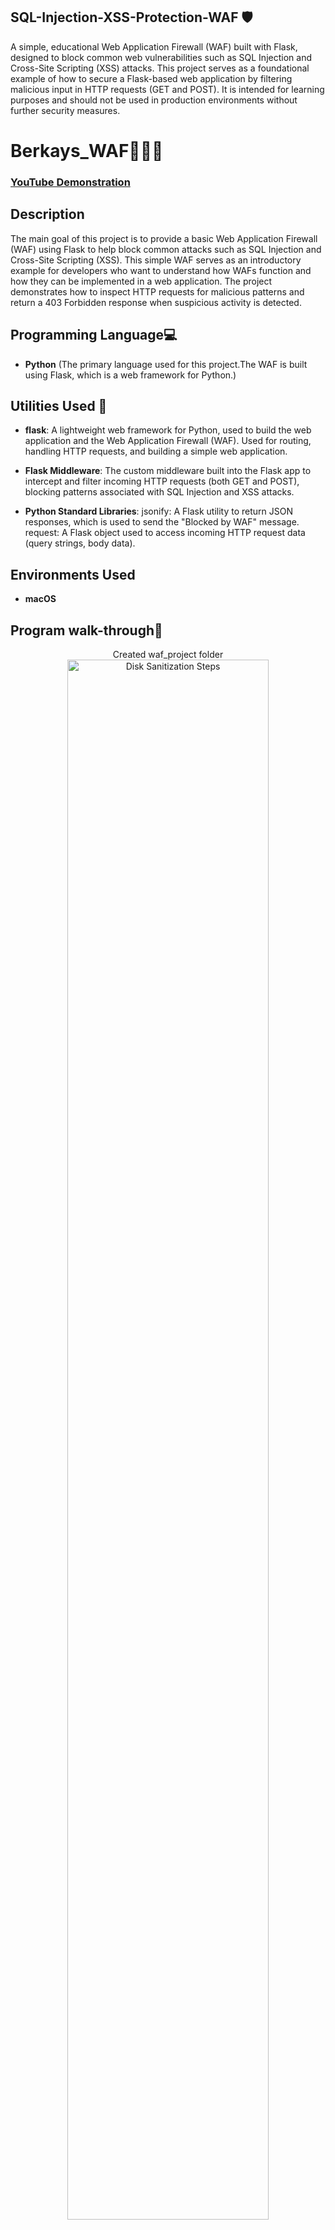## SQL-Injection-XSS-Protection-WAF 🛡️
A simple, educational Web Application Firewall (WAF) built with Flask, designed to block common web vulnerabilities such as SQL Injection and Cross-Site Scripting (XSS) attacks. This project serves as a foundational example of how to secure a Flask-based web application by filtering malicious input in HTTP requests (GET and POST). It is intended for learning purposes and should not be used in production environments without further security measures.

<h1>Berkays_WAF🧑🏻‍💻</h1>

 ### [YouTube Demonstration](https://www.youtube.com/@BerkayYildirim-BY)

<h2>Description</h2>
The main goal of this project is to provide a basic Web Application Firewall (WAF) using Flask to help block common attacks such as SQL Injection and Cross-Site Scripting (XSS). This simple WAF serves as an introductory example for developers who want to understand how WAFs function and how they can be implemented in a web application. The project demonstrates how to inspect HTTP requests for malicious patterns and return a 403 Forbidden response when suspicious activity is detected.

## Programming Language💻
- **Python** (The primary language used for this project.The WAF is built using Flask, which is a web framework for Python.)

## Utilities Used 💼
- **flask**: A lightweight web framework for Python, used to build the web application and the Web Application Firewall (WAF). Used for routing, handling HTTP requests, and building a simple web application.

- **Flask Middleware**: The custom middleware built into the Flask app to intercept and filter incoming HTTP requests (both GET and POST), blocking patterns associated with SQL Injection and XSS attacks.

- **Python Standard Libraries**:
jsonify: A Flask utility to return JSON responses, which is used to send the "Blocked by WAF" message.
request: A Flask object used to access incoming HTTP request data (query strings, body data).

<h2>Environments Used </h2>

- <b>**macOS**</b>

<h2>Program walk-through🦺</h2>

<p align="center">
Created waf_project folder <br/>
<img src="https://i.imgur.com/CMwnZVB.png" height="80%" width="80%" alt="Disk Sanitization Steps"/>
<br />
<br />
Created a Python file named Berkays_WAF.py  <br/>
<img src="https://i.imgur.com/FfuXL2L.png" height="80%" width="80%" alt="Disk Sanitization Steps"/>
<br />
<br />
Write the Flask WAF Code <br/>
<img src="https://i.imgur.com/iOHMmwR.png" height="80%" width="80%" alt="Disk Sanitization Steps"/>
<br />
Save and Exit
To save the file in nano and exit.
<br />
<br />
Install Flask and Run the Flask App:  <br/>
<img src="https://i.imgur.com/m9kHRQS.png" height="80%" width="80%" alt="Disk Sanitization Steps"/>
<br />
<br />
Now we are ready to check!  <br/>
<img src="https://i.imgur.com/ofz9zdQ.png?1" height="80%" width="80%" alt="Disk Sanitization Steps"/>
<br />
<br />
Let's test the SQL Injection, try visiting this URL in browser:
<br/>
<img src="https://i.imgur.com/JtR0rpO.png?1" height="80%" width="80%" alt="Disk Sanitization Steps"/>
<br /> As you see, The WAF should detect the malicious pattern.
<br /> Return a 403 Forbidden response with the following message.
<br /> Also, when I try with Cross-Site Scripting(XSS) it will say blocked by WAF <br/>
<br />
<br />
  
# CyberBeko WAF (Web Application Firewall)

## Summary

1. **Step 1:** Create a new folder and Python file (`Berkays_WAF.py`).
2. **Step 2:** Paste the WAF code to inspect query strings and POST data for SQL Injection and XSS patterns.
3. **Step 3:** Install Flask using `pip3 install flask`.
4. **Step 4:** Run the Flask app using `python3 Berkays_WAF.py`.
5. **Step 5:** Test the WAF by visiting your local server and attempting SQL Injection or XSS.

## Purpose:
To demonstrate the basic concepts of a Web Application Firewall (WAF) using Flask, specifically to prevent SQL Injection and XSS attacks.

## Goal:
1. **Educational Tool:** Teach developers about WAFs and basic web security.  
2. **Security Awareness:** Raise awareness about the importance of web application security.  
3. **Foundation for Growth:** Provide a starting point for more advanced security features.  
4. **Promote Best Practices:** Encourage basic security practices and proper web app protection.

## Disclaimer

### Important Note:

- This project is intended for **educational purposes only** and should not be used in **production environments**. It is a simple example to demonstrate the basic concepts of a Web Application Firewall.
  
- For real-world applications, it is crucial to use a more **robust and production-ready WAF solution**, such as **ModSecurity** or other advanced security tools.
  
- This basic WAF does not cover all possible attack vectors and should not be relied upon for securing sensitive or high-traffic applications.
  
- Always consider **additional layers of security**, such as input validation, content security policies (CSP), HTTPS, and other security best practices when developing web applications.
  
- In **production environments**, be sure to use a proper **WSGI server** like **Gunicorn** or **uWSGI** to run Flask apps securely and efficiently.


</p>

<!--
 ```diff
- text in red
+ text in green
! text in orange
# text in gray
@@ text in purple (and bold)@@
```
--!>
